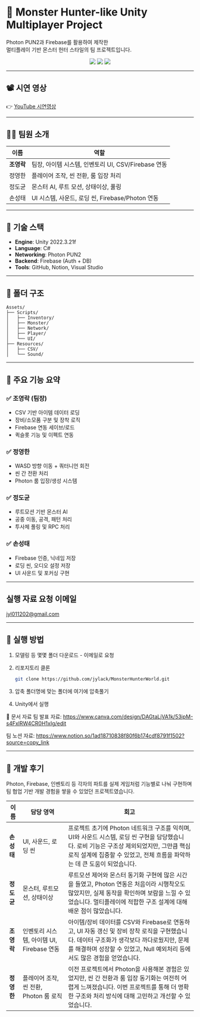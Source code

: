 # 🐲 Monster Hunter-like Unity Multiplayer Project

Photon PUN2과 Firebase를 활용하여 제작한  
멀티플레이 기반 몬스터 헌터 스타일의 팀 프로젝트입니다.

<p align="center">
  <img src="https://img.shields.io/badge/Unity-2022.3.21f-blue?logo=unity"/>
  <img src="https://img.shields.io/badge/Photon-PUN2-brightgreen?logo=photon"/>
  <img src="https://img.shields.io/badge/Firebase-Auth%20&%20DB-yellow?logo=firebase"/>
</p>

---

## 📽️ 시연 영상
👉 [YouTube 시연영상 ](https://youtu.be/VCp4IfyKoJc?si=AvvPspbcFZPn77_F)

---

## 🧑‍💻 팀원 소개

| 이름     | 역할 |
|----------|------|
| **조영락** | 팀장, 아이템 시스템, 인벤토리 UI, CSV/Firebase 연동 |
| 정영한    | 플레이어 조작, 씬 전환, 룸 입장 처리 |
| 정도균    | 몬스터 AI, 루트 모션, 상태이상, 풀링 |
| 손성태    | UI 시스템, 사운드, 로딩 씬, Firebase/Photon 연동 |

---

## 🔧 기술 스택

- **Engine**: Unity 2022.3.21f
- **Language**: C#
- **Networking**: Photon PUN2
- **Backend**: Firebase (Auth + DB)
- **Tools**: GitHub, Notion, Visual Studio

---

## 📁 폴더 구조

```
Assets/
├── Scripts/
│   ├── Inventory/
│   ├── Monster/
│   ├── Network/
│   ├── Player/
│   └── UI/
├── Resources/
│   ├── CSV/
│   └── Sound/
```


---

## 🧩 주요 기능 요약

### ✅ 조영락 (팀장)
- CSV 기반 아이템 데이터 로딩
- 장비/소모품 구분 및 장착 로직
- Firebase 연동 세이브/로드
- 퀵슬롯 기능 및 이펙트 연동

### ✅ 정영한
- WASD 방향 이동 + 쿼터니언 회전
- 씬 간 전환 처리
- Photon 룸 입장/생성 시스템

### ✅ 정도균
- 루트모션 기반 몬스터 AI
- 공중 이동, 공격, 패턴 처리
- 투사체 풀링 및 RPC 처리

### ✅ 손성태
- Firebase 인증, 닉네임 저장
- 로딩 씬, 오디오 설정 저장
- UI 사운드 및 포커싱 구현

---
## 실행 자료 요청 이메일
jyl011202@gmail.com

--- 

## 🚀 실행 방법

1. 모델링 등 몇몇 폴더 다운로드 - 이메일로 요청 

2. 리포지토리 클론
   ```bash
   git clone https://github.com/jylack/MonsterHunterWorld.git

3. 압축 폴더명에 맞는 폴더에 여기에 압축풀기  

4. Unity에서 실행 

📄 문서 자료
팀 발표 자료: https://www.canva.com/design/DAGtaLjVA1k/53ipM-s4FxlRW4CR0H1xIg/edit

팀 노션 자료: https://www.notion.so/1ad18710838f80f6b174cdf8791f1502?source=copy_link

---

## 💬 개발 후기
Photon, Firebase, 인벤토리 등 각자의 파트를 실제 게임처럼 기능별로 나눠 구현하며
팀 협업 기반 개발 경험을 쌓을 수 있었던 프로젝트였습니다.

| 이름     | 담당 영역 | 회고 |
|----------|-----------|------|
| **손성태** | UI, 사운드, 로딩 씬 | 프로젝트 초기에 Photon 네트워크 구조를 익히며, UI와 사운드 시스템, 로딩 씬 구현을 담당했습니다. 로비 기능은 구조상 제외되었지만, 그만큼 핵심 로직 설계에 집중할 수 있었고, 전체 흐름을 파악하는 데 큰 도움이 되었습니다. |
| **정도균** | 몬스터, 루트모션, 상태이상 | 루트모션 제어와 몬스터 동기화 구현에 많은 시간을 들였고, Photon 연동은 처음이라 시행착오도 많았지만, 실제 동작을 확인하며 보람을 느낄 수 있었습니다. 멀티플레이에 적합한 구조 설계에 대해 배운 점이 많았습니다. |
| **조영락** | 인벤토리 시스템, 아이템 UI, Firebase 연동 | 아이템/장비 데이터를 CSV와 Firebase로 연동하고, UI 자동 갱신 및 장비 장착 로직을 구현했습니다. 데이터 구조화가 생각보다 까다로웠지만, 문제를 해결하며 성장할 수 있었고, Null 예외처리 등에서도 많은 경험을 얻었습니다. |
| **정영한** | 플레이어 조작, 씬 전환, Photon 룸 로직 | 이전 프로젝트에서 Photon을 사용해본 경험은 있었지만, 씬 간 전환과 룸 입장 동기화는 여전히 어렵게 느껴졌습니다. 이번 프로젝트를 통해 더 명확한 구조와 처리 방식에 대해 고민하고 개선할 수 있었습니다. |

